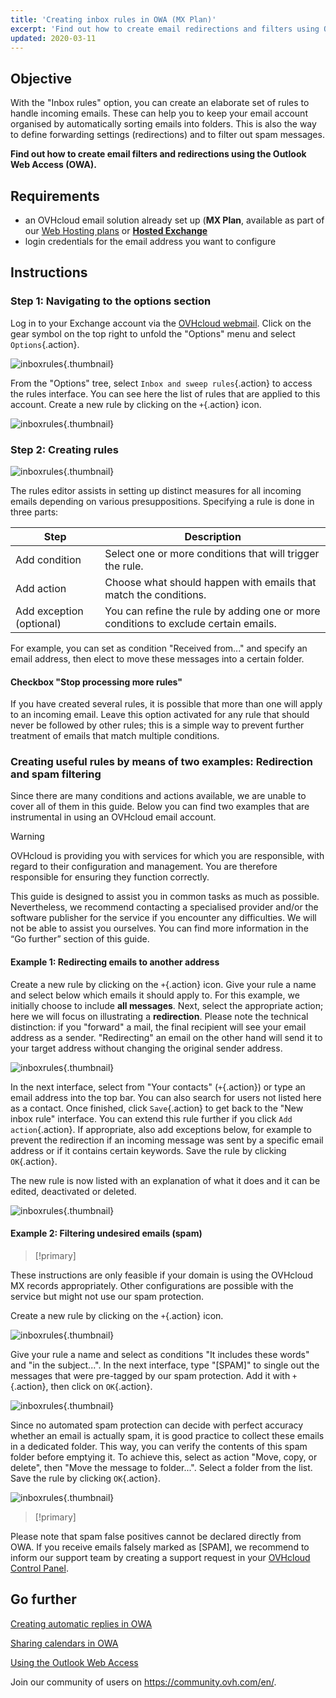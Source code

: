 ```yaml
---
title: 'Creating inbox rules in OWA (MX Plan)'
excerpt: 'Find out how to create email redirections and filters using OWA'
updated: 2020-03-11
---
```


## Objective

With the "Inbox rules" option, you can create an elaborate set of rules to handle incoming emails. These can help you to keep your email account organised by automatically sorting emails into folders. This is also the way to define forwarding settings (redirections) and to filter out spam messages.

**Find out how to create email filters and redirections using the Outlook Web Access (OWA).**

## Requirements

- an OVHcloud email solution already set up (**MX Plan**, available as part of our [Web Hosting plans](https://www.ovhcloud.com/en-ca/web-hosting/) or [**Hosted Exchange**](https://www.ovhcloud.com/en-ca/emails/hosted-exchange/)
- login credentials for the email address you want to configure

## Instructions

### Step 1: Navigating to the options section

Log in to your Exchange account via the [OVHcloud webmail](https://www.ovh.com/ca/en/mail/). Click on the gear symbol on the top right to unfold the "Options" menu and select `Options`{.action}.

![inboxrules](images/exchange-rules-step1.png){.thumbnail}

From the "Options" tree, select `Inbox and sweep rules`{.action} to access the rules interface. You can see here the list of rules that are applied to this account. Create a new rule by clicking on the `+`{.action} icon.

![inboxrules](images/exchange-rules-step2.png){.thumbnail}

### Step 2: Creating rules

![inboxrules](images/exchange-rules-step3.png){.thumbnail}

The rules editor assists in setting up distinct measures for all incoming emails depending on various presuppositions. Specifying a rule is done in three parts:

|Step|Description|
|---|---|
|Add condition|Select one or more conditions that will trigger the rule.|
|Add action|Choose what should happen with emails that match the conditions.|
|Add exception (optional)|You can refine the rule by adding one or more conditions to exclude certain emails.|

For example, you can set as condition "Received from..." and specify an email address, then elect to move these messages into a certain folder.

#### Checkbox "Stop processing more rules"

If you have created several rules, it is possible that more than one will apply to an incoming email. Leave this option activated for any rule that should never be followed by other rules; this is a simple way to prevent further treatment of emails that match multiple conditions.

### Creating useful rules by means of two examples: Redirection and spam filtering 

Since there are many conditions and actions available, we are unable to cover all of them in this guide. Below you can find two examples that are instrumental in using an OVHcloud email account. 

> [!warning]
>OVHcloud is providing you with services for which you are responsible, with regard to their configuration and management. You are therefore responsible for ensuring they function correctly.
>
>This guide is designed to assist you in common tasks as much as possible. Nevertheless, we recommend contacting a specialised provider and/or the software publisher for the service if you encounter any difficulties. We will not be able to assist you ourselves. You can find more information in the “Go further” section of this guide.
>

#### Example 1: Redirecting emails to another address

Create a new rule by clicking on the `+`{.action} icon. Give your rule a name and select below which emails it should apply to. For this example, we initially choose to include **all messages**. Next, select the appropriate action; here we will focus on illustrating a **redirection**. Please note the technical distinction: if you "forward" a mail, the final recipient will see your email address as a sender. "Redirecting" an email on the other hand will send it to your target address without changing the original sender address. 

![inboxrules](images/exchange-rules-step4.png){.thumbnail}

In the next interface, select from "Your contacts" (`+`{.action}) or type an email address into the top bar. You can also search for users not listed here as a contact. Once finished, click `Save`{.action} to get back to the "New inbox rule" interface. You can extend this rule further if you click `Add action`{.action}. If appropriate, also add exceptions below, for example to prevent the redirection if an incoming message was sent by a specific email address or if it contains certain keywords. Save the rule by clicking `OK`{.action}.

The new rule is now listed with an explanation of what it does and it can be edited, deactivated or deleted.

![inboxrules](images/redirection_rulebis.gif){.thumbnail}

#### Example 2: Filtering undesired emails (spam)

> [!primary]
>
These instructions are only feasible if your domain is using the OVHcloud MX records appropriately. Other configurations are possible with the service but might not use our spam protection.
>

Create a new rule by clicking on the `+`{.action} icon.

![inboxrules](images/exchange-rules-step7.png){.thumbnail}

Give your rule a name and select as conditions "It includes these words" and "in the subject...". In the next interface, type "[SPAM]" to single out the messages that were pre-tagged by our spam protection. Add it with `+`{.action}, then click on `OK`{.action}.

![inboxrules](images/exchange-rules-step8.png){.thumbnail}

Since no automated spam protection can decide with perfect accuracy whether an email is actually spam, it is good practice to collect these emails in a dedicated folder. This way, you can verify the contents of this spam folder before emptying it. To achieve this, select as action "Move, copy, or delete", then "Move the message to folder...". Select a folder from the list. Save the rule by clicking `OK`{.action}.

![inboxrules](images/exchange-rules-step9_2.png){.thumbnail}

> [!primary]
>
Please note that spam false positives cannot be declared directly from OWA. If you receive emails falsely marked as [SPAM], we recommend to inform our support team by creating a support request in your [OVHcloud Control Panel](https://ca.ovh.com/manager/dedicated/#/support/tickets/new).  
>

## Go further

[Creating automatic replies in OWA](/pages/web_cloud/email_and_collaborative_solutions/using_the_outlook_web_app_webmail/owa_automatic_replies)

[Sharing calendars in OWA](/pages/web_cloud/email_and_collaborative_solutions/using_the_outlook_web_app_webmail/owa_calendar_sharing)

[Using the Outlook Web Access](/pages/web_cloud/email_and_collaborative_solutions/using_the_outlook_web_app_webmail/email_owa)

Join our community of users on <https://community.ovh.com/en/>.
